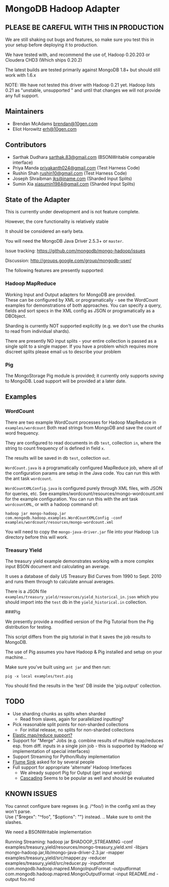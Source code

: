 MongoDB Hadoop Adapter
=======================

PLEASE BE CAREFUL WITH THIS IN PRODUCTION
------------------------------------------
We are still shaking out bugs and features, so make sure you test this in your setup before deploying it to production.

We have tested with, and recommend the use of, Hadoop 0.20.203 or Cloudera CHD3 (Which ships 0.20.2)

The latest builds are tested primarily against MongoDB 1.8+ but should still work with 1.6.x

NOTE: We have not tested this driver with Hadoop 0.21 yet.  Hadoop lists 0.21 as "unstable, unsupported " and until that changes we will not provide any full support.  

Maintainers
------------
* Brendan McAdams <brendan@10gen.com>
* Eliot Horowitz <erh@10gen.com>

Contributors 
------------
* Sarthak Dudhara <sarthak.83@gmail.com> (BSONWritable comparable interface)
* Priya Manda <priyakanth024@gmail.com> (Test Harness Code)
* Rushin Shah <rushin10@gmail.com> (Test Harness Code)
* Joseph Shraibman <jks@iname.com> (Sharded Input Splits)
* Sumin Xia <xiasumin1984@gmail.com> (Sharded Input Splits)

State of the Adapter
---------
This is currently under development and is not feature complete.

However, the core functionality is relatively stable

It should be considered an early beta.

You will need the MongoDB Java Driver 2.5.3+ or `master`.

Issue tracking: https://github.com/mongodb/mongo-hadoop/issues

Discussion: http://groups.google.com/group/mongodb-user/

The following features are presently supported:
   
### Hadoop MapReduce 
Working Input and Output adapters for MongoDB are provided.  
These can be configured by XML or programatically - see the WordCount 
examples for demonstrations of both approaches.
You can specify a query, fields and sort specs in the XML config as JSON
or programatically as a DBObject.

Sharding is currently NOT supported explicitly (e.g. we don't use the chunks
to read from individual shards).

There are presently NO input splits - your entire collection is passed as a single
split to a single mapper. If you have a problem which requires more discreet splits
please email us to describe your problem

### Pig
The MongoStorage Pig module is provided; it currently only supports _saving_ to MongoDB.
Load support will be provided at a later date.


Examples
----------
### WordCount
    
There are two example WordCount processes for Hadoop MapReduce in `examples/wordcount`
Both read strings from MongoDB and save the count of word frequency.

They are configured to read documents in db `test`, collection `in`, where the string to 
count frequency of is defined in field `x`.

The results will be saved in db `test`, collection `out`.

`WordCount.java` is a programatically configured MapReduce job, where all of the configuration
params are setup in the Java code.  You can run this with the ant task `wordcount`.

`WordCountXMLConfig.java` is configured purely through XML files, with JSON for queries, etc.
See examples/wordcount/resources/mongo-wordcount.xml for the example configuration. 
You can run this with the ant task `wordcountXML`, or with a hadoop command of:

    hadoop jar mongo-hadoop.jar com.mongodb.hadoop.examples.WordCountXMLConfig -conf examples/wordcount/resources/mongo-wordcount.xml

You will need to copy the `mongo-java-driver.jar` file into your Hadoop `lib` directory before this will work.

### Treasury Yield

The treasury yield example demonstrates working with a more complex input BSON document and calculating an average.

It uses a database of daily US Treasury Bid Curves from 1990 to Sept. 2010 and runs them through to calculate annual averages.

There is a JSON file `examples/treasury_yield/resources/yield_historical_in.json` which you should import into the `test` db in the `yield_historical.in` collection.



###Pig

We presently provide a modified version of the Pig Tutorial from the Pig distribution for testing.

This script differs from the pig tutorial in that it saves the job results to MongoDB.

The use of Pig assumes you have Hadoop & Pig installed and setup on your machine...

Make sure you've built using `ant jar` and then run:


    pig -x local examples/test.pig


You should find the results in the 'test' DB inside the 'pig.output' collection.

TODO
----------
- Use sharding chunks as splits when sharded
  * Read from slaves, again for parallelized inputting?
- Pick reasonable split points for non-sharded collections
  * For initial release, no splits for non-sharded collections
- [Elastic map/reduce support?](http://aws.amazon.com/elasticmapreduce/faqs)
- Support for "Merge" Jobs (e.g. combine results of multiple map/reduces esp. from diff. inputs in a single join job - this is supported by Hadoop w/ implementation of special interfaces)
- Support Streaming for Python/Ruby implementation
- [Flume Sink](http://www.cloudera.com/blog/2010/07/whats-new-in-cdh3b2-flume/) asked for by several people
- Full support for appropriate 'alternate' Hadoop Interfaces
  * We already support Pig for Output (get input working)
  * [Cascading](http://www.cascading.org/) Seems to be popular as well and should be evaluated


KNOWN ISSUES
--------------

You cannot configure bare regexes (e.g. /^foo/) in the config xml as they won't parse.  
Use {"$regex": "^foo", "$options": ""} instead. .. Make sure to omit the slashes.

We need a BSONWritable implementation

Running Streaming:
  hadoop jar $HADOOP_STREAMING -conf examples/treasury_yield/resources/mongo-treasury_yield.xml -libjars mongo-hadoop.jar,lib/mongo-java-driver-2.3.jar  -mapper examples/treasury_yield/src/mapper.py -reducer examples/treasury_yield/src/reducer.py -inputformat com.mongodb.hadoop.mapred.MongoInputFormat -outputformat com.mongodb.hadoop.mapred.MongoOutputFormat -input README.md -output foo.md
